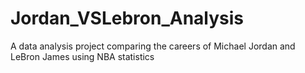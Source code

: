 # Jordan_VSLebron_Analysis
A data analysis project comparing the careers of Michael Jordan and LeBron James using NBA statistics
